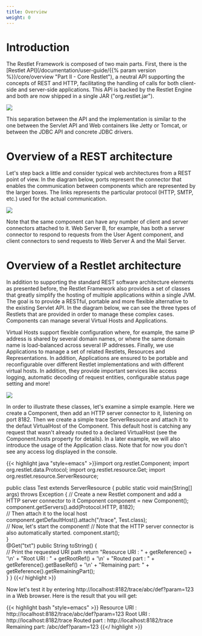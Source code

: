 ```yaml
---
title: Overview
weight: 0
---
```

# Introduction

The Restlet Framework is composed of two main parts. First, there is the
[Restlet API](/documentation/user-guide/{{% param version %}}/core/overview "Part II - Core Restlet"),
a neutral API supporting the concepts of REST and HTTP, facilitating the
handling of calls for both client-side and server-side applications.
This API is backed by the Restlet Engine and both are now shipped in a
single JAR ("org.restlet.jar").

![](../images/tutorial01.png)

This separation between the API and the implementation is similar to the
one between the Servlet API and Web containers like Jetty or Tomcat, or
between the JDBC API and concrete JDBC drivers.

# Overview of a REST architecture

Let's step back a little and consider typical web architectures from a
REST point of view. In the diagram below, ports represent the connector
that enables the communication between components which are represented
by the larger boxes. The links represents the particular protocol (HTTP,
SMTP, etc.) used for the actual communication.

![](../images/tutorial04.png)

Note that the same component can have any number of client and server
connectors attached to it. Web Server B, for example, has both a server
connector to respond to requests from the User Agent component, and
client connectors to send requests to Web Server A and the Mail Server.

# Overview of a Restlet architecture

In addition to supporting the standard REST software architecture
elements as presented before, the Restlet Framework also provides a set
of classes that greatly simplify the hosting of multiple applications
within a single JVM. The goal is to provide a RESTful, portable and more
flexible alternative to the existing Servlet API. In the diagram below,
we can see the three types of Restlets that are provided in order to
manage these complex cases. Components can manage several Virtual Hosts
and Applications.

Virtual Hosts support flexible configuration where, for example, the
same IP address is shared by several domain names, or where the same
domain name is load-balanced across several IP addresses. Finally, we
use Applications to manage a set of related Restlets, Resources and
Representations. In addition, Applications are ensured to be portable
and reconfigurable over different Restlet implementations and with
different virtual hosts. In addition, they provide important services
like access logging, automatic decoding of request entities,
configurable status page setting and more!

![](../images/tutorial05.png)

In order to illustrate these classes, let's examine a simple example.
Here we create a Component, then add an HTTP server connector to it,
listening on port 8182. Then we create a simple trace ServerResource and attach
it to the defaut VirtualHost of the Component. This default host is
catching any request that wasn't already routed to a declared
VirtualHost (see the Component.hosts property for details). In a later
example, we will also introduce the usage of the Application class. Note
that for now you don't see any access log displayed in the console. 


{{< highlight java "style=emacs" >}}import org.restlet.Component;
import org.restlet.data.Protocol;
import org.restlet.resource.Get;
import org.restlet.resource.ServerResource;

public class Test extends ServerResource {
    public static void main(String[] args) throws Exception {
        // Create a new Restlet component and add a HTTP server connector to it
        Component component = new Component();  
        component.getServers().add(Protocol.HTTP, 8182);  
        // Then attach it to the local host
        component.getDefaultHost().attach("/trace", Test.class);  
        // Now, let's start the component!
        // Note that the HTTP server connector is also automatically started.
        component.start();  
    }  
    @Get("txt")
    public String toString() {  
        // Print the requested URI path
        return "Resource URI  : " + getReference() + '\n' + "Root URI      : "
                + getRootRef() + '\n' + "Routed part   : "
                + getReference().getBaseRef() + '\n' + "Remaining part: "
                + getReference().getRemainingPart();  
    }
}
{{</ highlight >}}

Now let's test it by entering
http://localhost:8182/trace/abc/def?param=123 in a Web browser. Here is
the result that you will get:

{{< highlight bash "style=emacs" >}}    Resource URI  : http://localhost:8182/trace/abc/def?param=123
    Root URI      : http://localhost:8182/trace
    Routed part   : http://localhost:8182/trace
    Remaining part: /abc/def?param=123
{{</ highlight >}}
